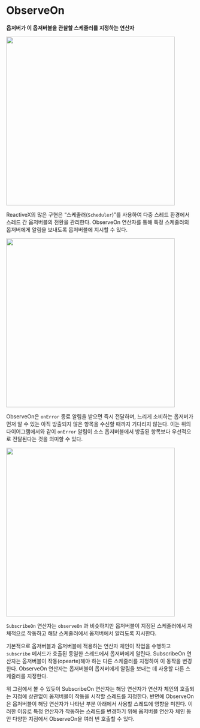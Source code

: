 # ObserveOn

**옵저버가 이 옵저버블을 관찰할 스케줄러를 지정하는 연산자**

<img src="https://github.com/jsa0224/somdokki-study/blob/main/RxSwift/Rowan/images/observeOn_Complete_Marble.jpg" width="450">

ReactiveX의 많은 구현은 “스케줄러(`Scheduler`)”를 사용하여 다중 스레드 환경에서 스레드 간 옵저버블의 전환을 관리한다. ObserveOn 연산자를 통해 특정 스케줄러의 옵저버에게 알림을 보내도록 옵저버블에 지시할 수 있다.

<img src="https://github.com/jsa0224/somdokki-study/blob/main/RxSwift/Rowan/images/observeOn_Error_Marble.jpg" width="450">

ObserveOn은 `onError` 종료 알림을 받으면 즉시 전달하며, 느리게 소비하는 옵저버가 먼저 알 수 있는 아직 방출되지 않은 항목을 수신할 때까지 기다리지 않는다. 이는 위의 다이어그램에서와 같이 `onError` 알림이 소스 옵저버블에서 방출된 항목보다 우선적으로 전달된다는 것을 의미할 수 있다.

<img src="https://github.com/jsa0224/somdokki-study/blob/main/RxSwift/Rowan/images/observeOn+scheduler.jpg" width="450">

`SubscribeOn` 연산자는 `observeOn` 과 비슷하지만 옵저버블이 지정된 스케줄러에서 자체적으로 작동하고 해당 스케줄러에서 옵저버에서 알리도록 지시한다.

기본적으로 옵저버블과 옵저버블에 적용하는 연산자 체인이 작업을 수행하고 `subscribe` 메서드가 호출된 동일한 스레드에서 옵저버에게 알린다. SubscribeOn 연산자는 옵저버블이 작동(opearte)해야 하는 다른 스케줄러를 지정하여 이 동작을 변경한다. ObserveOn 연산자는 옵저버블이 옵저버에게 알림을 보내는 데 사용할 다른 스케줄러를 지정한다.

위 그림에서 볼 수 있듯이 SubscribeOn 연산자는 해당 연산자가 연산자 체인의 호출되는 지점에 상관없이 옵저버블이 작동을 시작할 스레드를 지정한다. 반면에 ObserveOn은 옵저버블이 해당 연산자가 나타난 부분 아래에서 사용할 스레드에 영향을 미친다. 이러한 이유로 특정 연산자가 작동하는 스레드를 변경하기 위해 옵저버블 연산자 체인 동안 다양한 지점에서 ObserveOn을 여러 번 호출할 수 있다.
